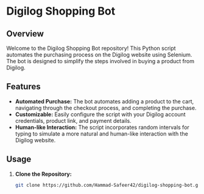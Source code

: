 # Digilog Shopping Bot

## Overview

Welcome to the Digilog Shopping Bot repository! This Python script automates the purchasing process on the Digilog website using Selenium. The bot is designed to simplify the steps involved in buying a product from Digilog.

## Features

- **Automated Purchase:** The bot automates adding a product to the cart, navigating through the checkout process, and completing the purchase.
- **Customizable:** Easily configure the script with your Digilog account credentials, product link, and payment details.
- **Human-like Interaction:** The script incorporates random intervals for typing to simulate a more natural and human-like interaction with the Digilog website.

## Usage

1. **Clone the Repository:**
   ```bash
   git clone https://github.com/Hammad-Safeer42/digilog-shopping-bot.git
